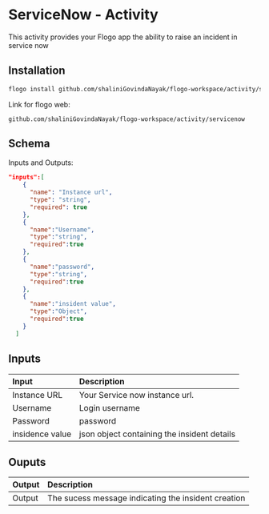 
# 	ServiceNow - Activity
This activity provides your Flogo app the ability to raise an incident in service now 

## Installation

```bash
flogo install github.com/shaliniGovindaNayak/flogo-workspace/activity/servicenow
```
Link for flogo web:
```
github.com/shaliniGovindaNayak/flogo-workspace/activity/servicenow
```

## Schema
Inputs and Outputs:

```json
"inputs":[
    {
      "name": "Instance url",
      "type": "string",
      "required": true
    },
    {
      "name":"Username",
      "type":"string",
      "required":true
    },
    {
      "name":"password",
      "type":"string",
      "required":true
    },
    {
      "name":"insident value",
      "type":"Object",
      "required":true
    }
  ]
```
## Inputs
| Input                          | Description    |
|:-------------------------------|:---------------|
| Instance URL                   | Your Service now instance url.            |
| Username                       | Login username   |
| Password                       | password         |
| insidence value                | json object containing the insident details |


## Ouputs
| Output       | Description                                            |
|:-------------|:-------------------------------------------------------|
| Output       | The sucess message indicating the insident creation |
